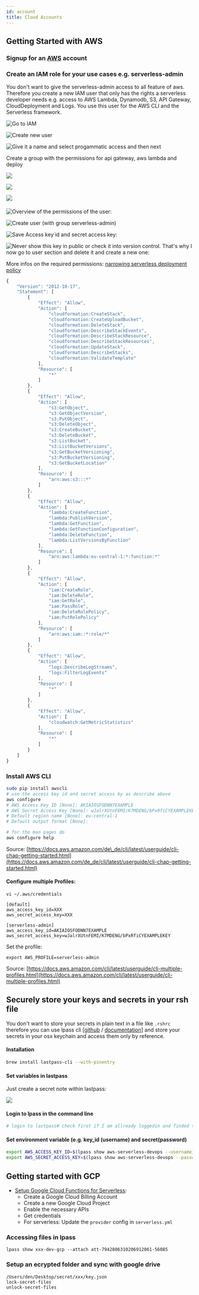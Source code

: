 ```yaml
---
id: account
title: Cloud Accounts
---
```

## Getting Started with AWS

### Signup for an [AWS](https://aws.amazon.com) account

### Create an IAM role for your use cases e.g. serverless-admin

You don't want to give the serverless-admin access to all feature of aws. Therefore you create a new IAM user that only has the rights a serverless developer needs e.g. access to AWS Lambda, Dynamodb, S3, API Gateway, CloudDeployment and Logs. You use this user for the AWS CLI and the Serverless framework.

![Go to IAM](/img/screen-shot-2018-01-20-at-22.43.56%20%281%29.png)

![Create new user](/img/create-new-iam-user%20%282%29.png)

![Give it a name and select progammatic access and then next](/img/create-new-iam-user%20%281%29.png)

Create a group with the permissions for api gateway, aws lambda and deploy

![](/img/create-iam-role-2.png)

![](/img/create-group.png)

![](/img/create-iam-role-3.png)

#### 

![Overview of the permissions of the user:](/img/serverless-admin-iam-rights.png)

![Create user \(with group serverless-admin\)](/img/create-iam-role-4%20%281%29.png)

![Save Access key id and secret access key:](/img/iam-role-credentials%20%281%29.png)

![Never show this key in public or check it into version control. That&apos;s why I now go to user section and delete it and create a new one:](/img/change-iam-user-credentials%20%282%29.png)

More infos on the required permissions: [narrowing serverless deployment policy](https://www.bountysource.com/issues/35584735-narrowing-the-serverless-iam-deployment-policy)

```javascript
{
    "Version": "2012-10-17",
    "Statement": [
        {
            "Effect": "Allow",
            "Action": [
                "cloudformation:CreateStack",
                "cloudformation:CreateUploadBucket",
                "cloudformation:DeleteStack",
                "cloudformation:DescribeStackEvents",
                "cloudformation:DescribeStackResource",
                "cloudformation:DescribeStackResources",
                "cloudformation:UpdateStack",
                "cloudformation:DescribeStacks",
                "cloudformation:ValidateTemplate"
            ],
            "Resource": [
                "*"
            ]
        },
        {
            "Effect": "Allow",
            "Action": [
                "s3:GetObject",
                "s3:GetObjectVersion",
                "s3:PutObject",
                "s3:DeleteObject",
                "s3:CreateBucket",
                "s3:DeleteBucket",
                "s3:ListBucket",
                "s3:ListBucketVersions",
                "s3:GetBucketVersioning",
                "s3:PutBucketVersioning",
                "s3:GetBucketLocation"
            ],
            "Resource": [
                "arn:aws:s3:::*"
            ]
        },
        {
            "Effect": "Allow",
            "Action": [
                "lambda:CreateFunction",
                "lambda:PublishVersion",
                "lambda:GetFunction",
                "lambda:GetFunctionConfiguration",
                "lambda:DeleteFunction",
                "lambda:ListVersionsByFunction"
            ],
            "Resource": [
                "arn:aws:lambda:eu-central-1:*:function:*"
            ]
        },
        {
            "Effect": "Allow",
            "Action": [
                "iam:CreateRole",
                "iam:DeleteRole",
                "iam:GetRole",
                "iam:PassRole",
                "iam:DeleteRolePolicy",
                "iam:PutRolePolicy"
            ],
            "Resource": [
                "arn:aws:iam::*:role/*"
            ]
        },
        {
            "Effect": "Allow",
            "Action": [
                "logs:DescribeLogStreams",
                "logs:FilterLogEvents"
            ],
            "Resource": [
                "*"
            ]
        },
        {
            "Effect": "Allow",
            "Action": [
                "cloudwatch:GetMetricStatistics"
            ],
            "Resource": [
                "*"
            ]
        }
    ]
}
```

### Install AWS CLI

```bash
sudo pip install awscli
# use the access key id and secret access ky as describe above
aws configure
# AWS Access Key ID [None]: AKIAIOSFODNN7EXAMPLE
# AWS Secret Access Key [None]: wJalrXUtnFEMI/K7MDENG/bPxRfiCYEXAMPLEKEY
# Default region name [None]: eu-central-1
# Default output format [None]:

# for the man pages do
aws configure help
```

Source: [https://docs.aws.amazon.com/de\_de/cli/latest/userguide/cli-chap-getting-started.html](https://docs.aws.amazon.com/de_de/cli/latest/userguide/cli-chap-getting-started.html)

#### Configure multiple Profiles:

```text
vi ~/.aws/credentials
```

```text
[default]
aws_access_key_id=XXX
aws_secret_access_key=XXX

[serverless-admin]
aws_access_key_id=AKIAIOSFODNN7EXAMPLE
aws_secret_access_key=wJalrXUtnFEMI/K7MDENG/bPxRfiCYEXAMPLEKEY
```

Set the profile:

```text
export AWS_PROFILE=serverless-admin
```

Source: [https://docs.aws.amazon.com/cli/latest/userguide/cli-multiple-profiles.html](https://docs.aws.amazon.com/cli/latest/userguide/cli-multiple-profiles.html)



## Securely store your keys and secrets in your rsh file

You don't want to store your secrets in plain text in a file like `.rshrc`  therefore you can use lpass cli \[[github](https://github.com/lastpass/lastpass-cli) / [documentation](https://helpdesk.lastpass.com/lastpass-command-line-application/)\] and store your secrets in your osx keychain and access them only by reference.

#### Installation

```bash
brew install lastpass-cli --with-pinentry
```

#### Set variables in lastpass

Just create a secret note within lastpass:

![](/img/add-secret-to-lastpass.png)

#### Login to lpass in the command line

```bash
# login to lastpass# check first if I am allready loggedin and finded the "access-token" folder if [[ $(lpass ls) != *"access-token"* ]]; thenlpass login your@email.comfi
```

#### Set environment variable \(e.g. key\_id \(username\) and secret\(password\)

```bash
export AWS_ACCESS_KEY_ID=$(lpass show aws-serverless-devops --username)
export AWS_SECRET_ACCESS_KEY=$(lpass show aws-serverless-devops --password)
```

## Getting started with GCP

* [Setup Google Cloud Functions for Serverless](https://serverless.com/framework/docs/providers/google/guide/credentials/):
  * Create a Google Cloud Billing Account
  * Create a new Google Cloud Project
  * Enable the necessary APIs
  * Get credentials
  * For serverless: Update the `provider` config in `serverless.yml`



### Accessing files in lpass

```text
lpass show xxx-dev-gcp --attach att-7942806310206912061-56085
```

### Setup an ecrypted folder and sync with google drive

```text
/Users/den/Desktop/secret/xxx/key.json
lock-secret-files
unlock-secret-files
```




